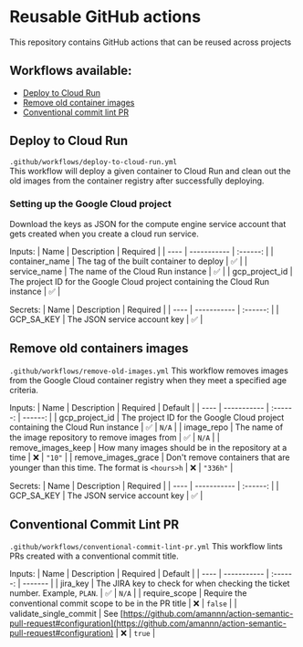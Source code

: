 # Reusable GitHub actions

This repository contains GitHub actions that can be reused across projects

## Workflows available:

- [Deploy to Cloud Run](#deploy-to-cloud-run)
- [Remove old container images](#remove-old-containers-images)
- [Conventional commit lint PR](#conventional-commit-lint-pr)

## Deploy to Cloud Run

`.github/workflows/deploy-to-cloud-run.yml` <br>
This workflow will deploy a given container to Cloud Run and clean out the old images from the container registry after successfully deploying.

### Setting up the Google Cloud project

Download the keys as JSON for the compute engine service account that gets created when you create a cloud run service.

Inputs:
| Name | Description | Required |
| ---- | ----------- | :------: |
| container_name | The tag of the built container to deploy | ✅ |
| service_name | The name of the Cloud Run instance | ✅ |
| gcp_project_id | The project ID for the Google Cloud project containing the Cloud Run instance | ✅ |

Secrets:
| Name | Description | Required |
| ---- | ----------- | :------: |
| GCP_SA_KEY | The JSON service account key | ✅ |

## Remove old containers images

`.github/workflows/remove-old-images.yml`
This workflow removes images from the Google Cloud container registry when they meet a specified age criteria.

Inputs:
| Name | Description | Required | Default |
| ---- | ----------- | :------: | ------: |
| gcp_project_id | The project ID for the Google Cloud project containing the Cloud Run instance | ✅ | `N/A` |
| image_repo | The name of the image repository to remove images from | ✅ | `N/A` |
| remove_images_keep | How many images should be in the repository at a time | ❌ | `"10"` |
| remove_images_grace | Don't remove containers that are younger than this time. The format is `<hours>h` | ❌ | `"336h"` |

Secrets:
| Name | Description | Required |
| ---- | ----------- | :------: |
| GCP_SA_KEY | The JSON service account key | ✅ |

## Conventional Commit Lint PR

`.github/workflows/conventional-commit-lint-pr.yml`
This workflow lints PRs created with a conventional commit title.

Inputs:
| Name | Description | Required | Default |
| ---- | ----------- | :------: | ------- |
| jira_key | The JIRA key to check for when checking the ticket number. Example, `PLAN`. | ✅ | `N/A` |
| require_scope | Require the conventional commit scope to be in the PR title | ❌ | `false` |
| validate_single_commit | See [https://github.com/amannn/action-semantic-pull-request#configuration](https://github.com/amannn/action-semantic-pull-request#configuration) | ❌ | `true` |
